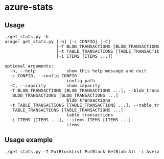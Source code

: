 azure-stats
===========

Usage
-----

<pre>./get_stats.py -h
usage: get_stats.py [-h] [-c CONFIG] [-C]
                    [-T BLOB_TRANSACTIONS [BLOB_TRANSACTIONS ...]]
                    [-t TABLE_TRANSACTIONS [TABLE_TRANSACTIONS ...]]
                    [-i ITEMS [ITEMS ...]]

optional arguments:
  -h, --help            show this help message and exit
  -c CONFIG, --config CONFIG
                        config path
  -C, --capacity        show capacity
  -T BLOB_TRANSACTIONS [BLOB_TRANSACTIONS ...], --blob_transactions
   BLOB_TRANSACTIONS [BLOB_TRANSACTIONS ...]
                        blob transactions
  -t TABLE_TRANSACTIONS [TABLE_TRANSACTIONS ...], --table_transactions
   TABLE_TRANSACTIONS [TABLE_TRANSACTIONS ...]
                        table transactions
  -i ITEMS [ITEMS ...], --items ITEMS [ITEMS ...]
                        items</pre>

Usage example
-------------

<pre>./get_stats.py -T PutBlockList PutBlock GetBlob All -i AverageServerLatency AverageE2ELatency Availability -t All MergeEntity DeleteEntity QueryEntity -C</pre>
